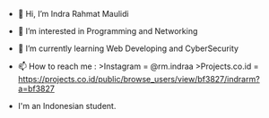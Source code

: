 - 👋 Hi, I’m Indra Rahmat Maulidi
- 👀 I’m interested in Programming and Networking
- 🌱 I’m currently learning Web Developing and CyberSecurity
- 📫 How to reach me :  >Instagram = @rm.indraa
                        >Projects.co.id = https://projects.co.id/public/browse_users/view/bf3827/indrarm?a=bf3827

- I'm an Indonesian student.

